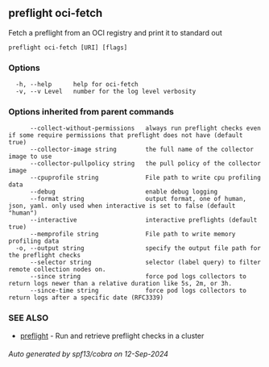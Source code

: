 ## preflight oci-fetch

Fetch a preflight from an OCI registry and print it to standard out

```
preflight oci-fetch [URI] [flags]
```

### Options

```
  -h, --help      help for oci-fetch
  -v, --v Level   number for the log level verbosity
```

### Options inherited from parent commands

```
      --collect-without-permissions   always run preflight checks even if some require permissions that preflight does not have (default true)
      --collector-image string        the full name of the collector image to use
      --collector-pullpolicy string   the pull policy of the collector image
      --cpuprofile string             File path to write cpu profiling data
      --debug                         enable debug logging
      --format string                 output format, one of human, json, yaml. only used when interactive is set to false (default "human")
      --interactive                   interactive preflights (default true)
      --memprofile string             File path to write memory profiling data
  -o, --output string                 specify the output file path for the preflight checks
      --selector string               selector (label query) to filter remote collection nodes on.
      --since string                  force pod logs collectors to return logs newer than a relative duration like 5s, 2m, or 3h.
      --since-time string             force pod logs collectors to return logs after a specific date (RFC3339)
```

### SEE ALSO

* [preflight](preflight.md)	 - Run and retrieve preflight checks in a cluster

###### Auto generated by spf13/cobra on 12-Sep-2024
